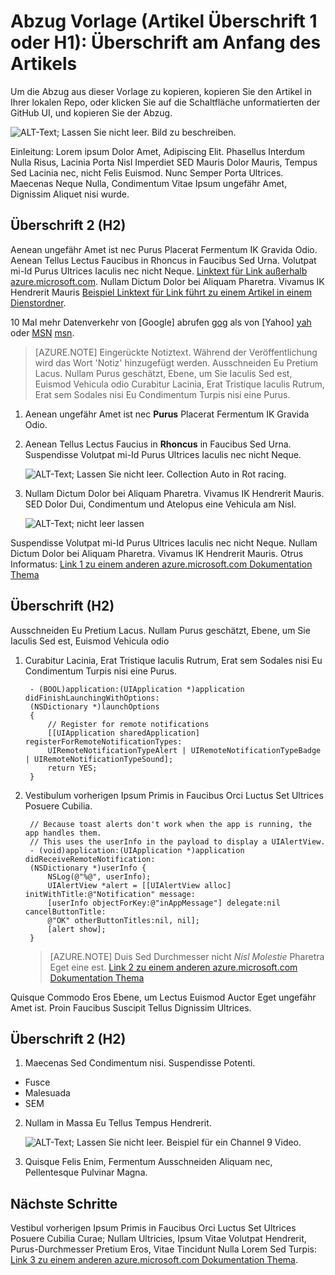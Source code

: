 <properties
   pageTitle="Seitentitel, die in der Browser-Registerkarte und Suchergebnissen angezeigt werden."
   description="Artikel Beschreibung, die Zielseiten und in den meisten Suchergebnisse angezeigt werden"
   services="service-name"
   documentationCenter="dev-center-name"
   authors="GitHub-alias-of-only-one-author"
   manager="manager-alias"
   editor=""/>

<tags
   ms.service="required"
   ms.devlang="may be required"
   ms.topic="article"
   ms.tgt_pltfrm="may be required"
   ms.workload="required"
   ms.date="mm/dd/yyyy"
   ms.author="Your MSFT alias or your full email address;semicolon separates two or more"/>

# <a name="markdown-template-article-heading-1-or-h1-heading-at-the-top-of-the-article"></a>Abzug Vorlage (Artikel Überschrift 1 oder H1): Überschrift am Anfang des Artikels

Um die Abzug aus dieser Vorlage zu kopieren, kopieren Sie den Artikel in Ihrer lokalen Repo, oder klicken Sie auf die Schaltfläche unformatierten der GitHub UI, und kopieren Sie der Abzug.

  ![ALT-Text; Lassen Sie nicht leer. Bild zu beschreiben.][8]

Einleitung: Lorem ipsum Dolor Amet, Adipiscing Elit. Phasellus Interdum Nulla Risus, Lacinia Porta Nisl Imperdiet SED Mauris Dolor Mauris, Tempus Sed Lacinia nec, nicht Felis Euismod. Nunc Semper Porta Ultrices. Maecenas Neque Nulla, Condimentum Vitae Ipsum ungefähr Amet, Dignissim Aliquet nisi wurde.

## <a name="heading-2-h2"></a>Überschrift 2 (H2)

Aenean ungefähr Amet ist nec Purus Placerat Fermentum IK Gravida Odio. Aenean Tellus Lectus Faucibus in Rhoncus in Faucibus Sed Urna.  Volutpat mi-Id Purus Ultrices Iaculis nec nicht Neque. [Linktext für Link außerhalb azure.microsoft.com](http://weblogs.asp.net/scottgu). Nullam Dictum Dolor bei Aliquam Pharetra. Vivamus IK Hendrerit Mauris [Beispiel Linktext für Link führt zu einem Artikel in einem Dienstordner](../articles/expressroute/expressroute-bandwidth-upgrade.md).

10 Mal mehr Datenverkehr von [Google] abrufen [ gog] als von [Yahoo]  [ yah] oder [MSN] [msn].

> [AZURE.NOTE] Eingerückte Notiztext.  Während der Veröffentlichung wird das Wort 'Notiz' hinzugefügt werden. Ausschneiden Eu Pretium Lacus. Nullam Purus geschätzt, Ebene, um Sie Iaculis Sed est, Euismod Vehicula odio Curabitur Lacinia, Erat Tristique Iaculis Rutrum, Erat sem Sodales nisi Eu Condimentum Turpis nisi eine Purus.

1. Aenean ungefähr Amet ist nec **Purus** Placerat Fermentum IK Gravida Odio.

2. Aenean Tellus Lectus Faucius in **Rhoncus** in Faucibus Sed Urna. Suspendisse Volutpat mi-Id Purus Ultrices Iaculis nec nicht Neque.

    ![ALT-Text; Lassen Sie nicht leer. Collection Auto in Rot racing.][5]

3. Nullam Dictum Dolor bei Aliquam Pharetra. Vivamus IK Hendrerit Mauris. SED Dolor Dui, Condimentum und Atelopus eine Vehicula am Nisl.

    ![ALT-Text; nicht leer lassen][6]


Suspendisse Volutpat mi-Id Purus Ultrices Iaculis nec nicht Neque. Nullam Dictum Dolor bei Aliquam Pharetra. Vivamus IK Hendrerit Mauris. Otrus Informatus: [Link 1 zu einem anderen azure.microsoft.com Dokumentation Thema](virtual-machines-windows-hero-tutorial.md)

## <a name="heading-h2"></a>Überschrift (H2)

Ausschneiden Eu Pretium Lacus. Nullam Purus geschätzt, Ebene, um Sie Iaculis Sed est, Euismod Vehicula odio

1. Curabitur Lacinia, Erat Tristique Iaculis Rutrum, Erat sem Sodales nisi Eu Condimentum Turpis nisi eine Purus.

        - (BOOL)application:(UIApplication *)application didFinishLaunchingWithOptions:
        (NSDictionary *)launchOptions
        {
            // Register for remote notifications
            [[UIApplication sharedApplication] registerForRemoteNotificationTypes:
            UIRemoteNotificationTypeAlert | UIRemoteNotificationTypeBadge | UIRemoteNotificationTypeSound];
            return YES;
        }

2. Vestibulum vorherigen Ipsum Primis in Faucibus Orci Luctus Set Ultrices Posuere Cubilia.

        // Because toast alerts don't work when the app is running, the app handles them.
        // This uses the userInfo in the payload to display a UIAlertView.
        - (void)application:(UIApplication *)application didReceiveRemoteNotification:
        (NSDictionary *)userInfo {
            NSLog(@"%@", userInfo);
            UIAlertView *alert = [[UIAlertView alloc] initWithTitle:@"Notification" message:
            [userInfo objectForKey:@"inAppMessage"] delegate:nil cancelButtonTitle:
            @"OK" otherButtonTitles:nil, nil];
            [alert show];
        }


    > [AZURE.NOTE] Duis Sed Durchmesser nicht <i>Nisl Molestie</i> Pharetra Eget eine est. [Link 2 zu einem anderen azure.microsoft.com Dokumentation Thema](web-sites-custom-domain-name.md)


Quisque Commodo Eros Ebene, um Lectus Euismod Auctor Eget ungefähr Amet ist. Proin Faucibus Suscipit Tellus Dignissim Ultrices.

## <a name="heading-2-h2"></a>Überschrift 2 (H2)

1. Maecenas Sed Condimentum nisi. Suspendisse Potenti.

  + Fusce
  + Malesuada
  + SEM

2. Nullam in Massa Eu Tellus Tempus Hendrerit.

    ![ALT-Text; Lassen Sie nicht leer. Beispiel für ein Channel 9 Video.][7]

3. Quisque Felis Enim, Fermentum Ausschneiden Aliquam nec, Pellentesque Pulvinar Magna.




<!--Every topic should have next steps and links to the next logical set of content to keep the customer engaged-->
## <a name="next-steps"></a>Nächste Schritte

Vestibul vorherigen Ipsum Primis in Faucibus Orci Luctus Set Ultrices Posuere Cubilia Curae; Nullam Ultricies, Ipsum Vitae Volutpat Hendrerit, Purus-Durchmesser Pretium Eros, Vitae Tincidunt Nulla Lorem Sed Turpis: [Link 3 zu einem anderen azure.microsoft.com Dokumentation Thema](storage-whatis-account.md).

<!--Image references-->
[5]: ./media/markdown-template-for-new-articles/octocats.png
[6]: ./media/markdown-template-for-new-articles/pretty49.png
[7]: ./media/markdown-template-for-new-articles/channel-9.png
[8]: ./media/markdown-template-for-new-articles/copytemplate.png

<!--Reference style links - using these makes the source content way more readable than using inline links-->
[gog]: http://google.com/        
[yah]: http://search.yahoo.com/  
[msn]: http://search.msn.com/    
